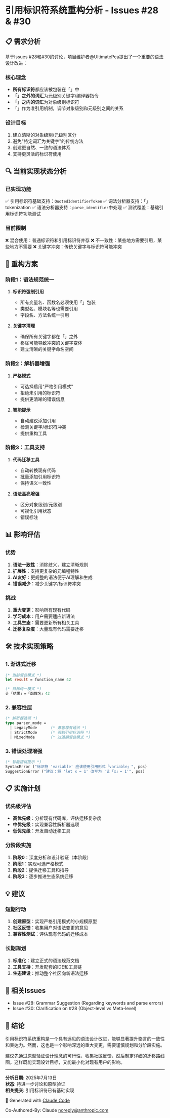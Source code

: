 # 引用标识符系统重构分析 - Issues #28 & #30

## 📋 需求分析

基于Issues #28和#30的讨论，项目维护者@UltimatePea提出了一个重要的语法设计改进：

### 核心理念
- **所有标识符**都应该被包装在「」中
- **「」之外的词汇**为元级别关键字/编译器指令
- **「」之内的词汇**为对象级别标识符
- 「」作为准引用机制，调节对象级别和元级别之间的关系

### 设计目标
1. 建立清晰的对象级别/元级别区分
2. 避免"特定词汇为关键字"的传统方法
3. 创建更自然、一致的语法体系
4. 支持更灵活的标识符使用

## 🔍 当前实现状态分析

### 已实现功能
✅ 引用标识符基础支持：`QuotedIdentifierToken`
✅ 词法分析器支持：「」tokenization
✅ 语法分析器支持：`parse_identifier`中处理
✅ 测试覆盖：基础引用标识符功能测试

### 当前限制
❌ 混合使用：普通标识符和引用标识符并存
❌ 不一致性：某些地方需要引用，某些地方不需要
❌ 关键字冲突：传统关键字与标识符可能冲突

## 🎯 重构方案

### 阶段1：语法规范统一
1. **标识符强制引用**
   - 所有变量名、函数名必须使用「」包装
   - 类型名、模块名等也需要引用
   - 字段名、方法名统一引用

2. **关键字清理**
   - 确保所有关键字都在「」之外
   - 移除可能导致冲突的关键字变体
   - 建立清晰的关键字命名空间

### 阶段2：解析器增强
1. **严格模式**
   - 可选择启用"严格引用模式"
   - 拒绝未引用的标识符
   - 提供更清晰的错误信息

2. **智能提示**
   - 自动建议添加引用
   - 检测关键字/标识符冲突
   - 提供重构工具

### 阶段3：工具支持
1. **代码迁移工具**
   - 自动转换现有代码
   - 批量添加引用标识符
   - 保持语义一致性

2. **语法高亮增强**
   - 区分对象级别/元级别
   - 可视化引用状态
   - 错误标注

## 📊 影响评估

### 优势
1. **语法一致性**：消除歧义，建立清晰规则
2. **扩展性**：支持更复杂的元编程特性
3. **AI友好**：更规整的语法便于AI理解和生成
4. **错误减少**：减少关键字/标识符冲突

### 挑战
1. **重大变更**：影响所有现有代码
2. **学习成本**：用户需要适应新语法
3. **工具生态**：需要更新所有相关工具
4. **迁移复杂度**：大量现有代码需要迁移

## 🛠 技术实现策略

### 1. 渐进式迁移
```ocaml
(* 当前混合模式 *)
let result = function_name 42

(* 目标统一模式 *)
让「结果」=「函数名」42
```

### 2. 兼容性层
```ocaml
(* 解析器选项 *)
type parser_mode = 
  | LegacyMode      (* 兼容现有语法 *)
  | StrictMode      (* 强制引用标识符 *)
  | MixedMode       (* 过渡期混合模式 *)
```

### 3. 错误处理增强
```ocaml
(* 智能错误提示 *)
SyntaxError ("标识符 'variable' 应该使用引用形式「variable」", pos)
SuggestionError ("建议：将 'let x = 1' 改写为 '让「x」= 1'", pos)
```

## 📋 实施计划

### 优先级评估
- **高优先级**：分析现有代码库，评估迁移复杂度
- **中优先级**：实现兼容性解析器选项
- **低优先级**：开发自动迁移工具

### 分阶段实施
1. **阶段0**：深度分析和设计验证（本阶段）
2. **阶段1**：实现可选严格模式
3. **阶段2**：提供迁移工具和指导
4. **阶段3**：逐步推进生态系统迁移

## 💡 建议

### 短期行动
1. **创建原型**：实现严格引用模式的小规模原型
2. **社区反馈**：收集用户对语法变更的意见
3. **兼容性测试**：评估现有代码的迁移成本

### 长期规划
1. **标准化**：建立正式的语法规范文档
2. **工具支持**：开发配套的IDE和工具链
3. **生态建设**：推动整个社区向新语法迁移

## 🔗 相关Issues
- Issue #28: Grammar Suggestion (Regarding keywords and parse errors)
- Issue #30: Clarification on #28 (Object-level vs Meta-level)

## 📝 结论

引用标识符系统重构是一个具有远见的语法设计改进，能够显著提升骆言的一致性和表达力。然而，这也是一个影响深远的重大变更，需要谨慎规划和分阶段实施。

建议先通过原型验证设计理念的可行性，收集社区反馈，然后制定详细的迁移路线图。这样既能实现设计目标，又能最小化对现有用户的影响。

---

**分析日期**: 2025年7月13日  
**状态**: 待进一步讨论和原型验证  
**相关提交**: 引用标识符已有基础实现  

🤖 Generated with [Claude Code](https://claude.ai/code)

Co-Authored-By: Claude <noreply@anthropic.com>